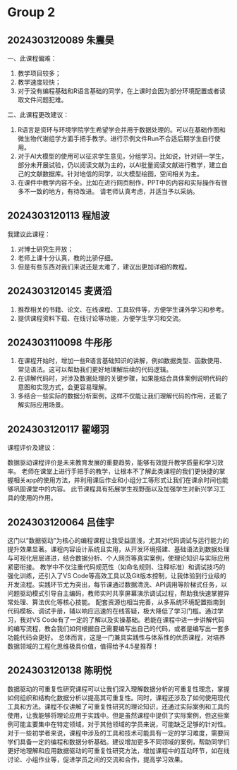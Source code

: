 # Group 2


## 2024303120089 朱震昊

一、此课程偏难：

1. 教学项目较多；
2. 教学速度较快；
3. 对于没有编程基础和R语言基础的同学，在上课时会因为部分环境配置或者读取文件问题犯难。


二、此课程更改建议：

1. R语言是资环与环境学院学生希望学会并用于数据处理的。可以在基础作图和微生物代谢组学方面手把手教学。进行示例文件Run不合适后期学生自行使用。
2. 对于AI大模型的使用可以征求学生意见，分组学习。比如说，针对研一学生，部分未开展试验，仍以阅读文献为主的，以AI批量阅读文献进行教学，建立自己的文献数据库。针对地信的同学，以大模型绘图，空间相关为主。
3. 在课件中教学内容不全。比如在进行网页制作，PPT中的内容和实际操作有很多不一致的地方，有待改进。
请老师认真考虑，并适当予以采纳。


## 2024303120113 程旭波

我建议此课程：

1. 对博士研究生开放；
2. 老师上课十分认真，教的比骄仔细。
3. 但是有些东西对我们来说还是太难了，建议出更加详细的教程。

## 2024303120145 麦贤滔

1. 推荐相关的书籍、论文、在线课程、工具软件等，方便学生课外学习和参考。
2. 提供课程资料下载、在线讨论等功能，方便学生学习和交流。



## 2024303110098 牛彤彤

1. 在课程开始时，增加一些R语言基础知识的讲解，例如数据类型、函数使用、常见语法。这可以帮助我们更好地理解后续的代码逻辑。
2. 在讲解代码时，对涉及数据处理的关键步骤，如果能结合具体案例说明代码的意图和实现方式，会更容易理解。
3. 多结合一些实际的数据分析案例，这样不仅能让我们理解代码的作用，还能了解实际应用场景。


## 2024303120117 翟翊羽

课程评价及建议：

数据驱动课程评价是未来教育发展的重要趋势，能够有效提升教学质量和学习效率。
老师在课堂上进行手把手的教学，让根本不了解此类课程的我们更快捷的掌握相关app的使用方法，并利用课后作业和小组分工等形式让我们在课余时间也能够巩固课堂中的内容。
此节课程具有拓展学生视野面以及加强学生对新兴学习工具的使用的作用。


## 2024303120064 吕佳宇

这门以“数据驱动”为核心的编程课程让我受益匪浅，尤其对代码调试与运行能力的提升效果显著。课程内容设计系统且实用，从开发环境搭建、基础语法到数据处理与可视化层层递进，结合数据分析、个人网页等真实案例，使理论知识与实际应用紧密衔接。
教学中不仅注重代码规范性（如命名规则、注释标准）和调试技巧的强化训练，还引入了VS Code等高效工具以及Git版本控制，让我体验到行业级的开发流程。实践环节尤为突出，每节课通过数据清洗、API调用等阶梯式任务，以问题驱动模式引导自主编码，教师实时共享屏幕演示调试过程，帮助我快速掌握异常处理、算法优化等核心技能。
配套资源也相当完善，从多系统环境配置指南到代码模板、调试手册，辅以响应迅速的在线答疑，极大降低了学习门槛。通过学习，我对VS Code有了一定的了解以及实操基础。若能在课程中进一步讲解代码的编写流程，教会我们如何根据自己需要编写出自己的代码，或者是编写出一套多功能代码会更好。
总体而言，这是一门兼具实践性与体系性的优质课程，对培养数据领域的工程化思维极具价值，值得给予4.5星推荐！

## 2024303120138 陈明悦
数据驱动的可重复性研究课程可以让我们深入理解数据分析的可重复性理念，掌握如何组织和结构化数据分析以提高其可重复性。同时，课程还涉及了如何使用现代工具和方法。课程不仅讲解了可重复性研究的理论知识，还通过实际案例和工具的使用，让我能够将理论应用于实践中。但是虽然课程中提供了实际案例，但这些案例可能主要集中在特定领域，对于其他领域的学员来说，可能缺乏足够的针对性。对于一些初学者来说，课程中涉及的工具和技术可能具有一定的学习难度，需要同学们具备一定的编程和数据分析基础。建议增加更多不同领域的案例，帮助同学们更好地理解和应用数据驱动的可重复性研究方法，增加课程中的互动环节，如在线讨论、小组作业等，促进学员之间的交流和合作，提高学习效果。
